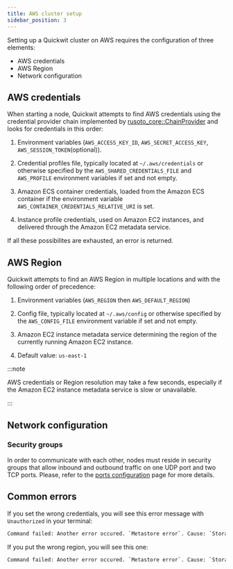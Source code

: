 ```yaml
---
title: AWS cluster setup
sidebar_position: 3
---
```


Setting up a Quickwit cluster on AWS requires the configuration of three elements:
- AWS credentials
- AWS Region
- Network configuration

## AWS credentials

When starting a node, Quickwit attempts to find AWS credentials using the credential provider chain implemented by [rusoto_core::ChainProvider](https://docs.rs/rusoto_credential/latest/rusoto_credential/struct.ChainProvider.html) and looks for credentials in this order:

1. Environment variables (`AWS_ACCESS_KEY_ID`, `AWS_SECRET_ACCESS_KEY`, `AWS_SESSION_TOKEN`(optional)).

2. Credential profiles file, typically located at `~/.aws/credentials` or otherwise specified by the `AWS_SHARED_CREDENTIALS_FILE` and `AWS_PROFILE` environment variables if set and not empty.

3. Amazon ECS container credentials, loaded from the Amazon ECS container if the environment variable `AWS_CONTAINER_CREDENTIALS_RELATIVE_URI` is set.

4. Instance profile credentials, used on Amazon EC2 instances, and delivered through the Amazon EC2 metadata service.

If all these possibilites are exhausted, an error is returned.


## AWS Region

Quickwit attempts to find an AWS Region in multiple locations and with the following order of precedence:

1. Environment variables (`AWS_REGION` then `AWS_DEFAULT_REGION`)

2. Config file, typically located at `~/.aws/config` or otherwise specified by the `AWS_CONFIG_FILE` environment variable if set and not empty.

3. Amazon EC2 instance metadata service determining the region of the currently running Amazon EC2 instance.

4. Default value: `us-east-1`


:::note

AWS credentials or Region resolution may take a few seconds, especially if the Amazon EC2 instance metadata service is slow or unavailable.

:::


## Network configuration

### Security groups

In order to communicate with each other, nodes must reside in security groups that allow inbound and outbound traffic on one UDP port and two TCP ports. Please, refer to the [ports configuration](../configuration/ports-config.md) page for more details.


## Common errors

If you set the wrong credentials, you will see this error message with `Unauthorized` in your terminal:

```bash
Command failed: Another error occured. `Metastore error`. Cause: `StorageError(kind=Unauthorized, source=Failed to fetch object: s3://quickwit-dev/my-hdfs/metastore.json)`
```

If you put the wrong region, you will see this one:

```bash
Command failed: Another error occured. `Metastore error`. Cause: `StorageError(kind=InternalError, source=Failed to fetch object: s3://your-bucket/your-index/metastore.json)`.
```
